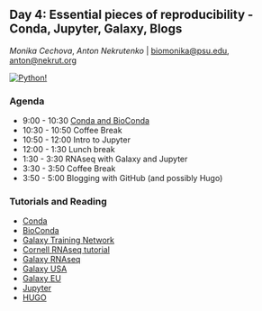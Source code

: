 ## Day 4: Essential pieces of reproducibility - Conda, Jupyter, Galaxy, Blogs

*Monika Cechova*, *Anton Nekrutenko* | biomonika@psu.edu, anton@nekrut.org

[![Python!](https://imgs.xkcd.com/comics/python_environment.png)](https://xkcd.com/1987/)

### Agenda

- 9:00 - 10:30 [Conda and BioConda](day4/docs/Day4_conda.pdf) 
- 10:30 - 10:50 Coffee Break 
- 10:50 - 12:00 Intro to Jupyter 
- 12:00 - 1:30 Lunch break 
- 1:30 - 3:30 RNAseq with Galaxy and Jupyter 
- 3:30 - 3:50 Coffee Break 
- 3:50 - 5:00 Blogging with GitHub (and possibly Hugo) 


### Tutorials and Reading

- [Conda](https://conda.io/docs/)
- [BioConda](https://bioconda.github.io/)
- [Galaxy Training Network](https://galaxyproject.github.io/training-material/)
- [Cornell RNAseq tutorial](http://chagall.med.cornell.edu/RNASEQcourse/)
- [Galaxy RNAseq](http://galaxyproject.github.io/training-material/topics/transcriptomics/)
- [Galaxy USA](http://usegalaxy.org)
- [Galaxy EU](http://usegalaxy.eu)
- [Jupyter](http://jupyter.org)
- [HUGO](https://gohugo.io/)
